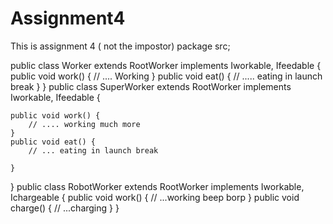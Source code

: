# Assignment4
This is assignment 4 ( not the impostor)
package src;


public class Worker extends RootWorker implements Iworkable, Ifeedable {
	public void work() {
		// .... Working
	}
	public void eat() {
		// ..... eating in launch break
	}
}
public class SuperWorker extends RootWorker implements Iworkable, Ifeedable {

	public void work() {
		// .... working much more
	}
	public void eat() {
		// ... eating in launch break

	}
}
public class RobotWorker extends RootWorker implements Iworkable, Ichargeable {
	public void work() {
		// ...working beep borp
	}
	public void charge() {
		// ...charging
	}
}
